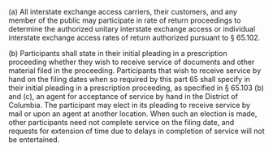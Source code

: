 (a) All interstate exchange access carriers, their customers, and any member of the public may participate in rate of return proceedings to determine the authorized unitary interstate exchange access or individual interstate exchange access rates of return authorized pursuant to § 65.102.

(b) Participants shall state in their initial pleading in a prescription proceeding whether they wish to receive service of documents and other material filed in the proceeding. Participants that wish to receive service by hand on the filing dates when so required by this part 65 shall specify in their initial pleading in a prescription proceeding, as specified in § 65.103 (b) and (c), an agent for acceptance of service by hand in the District of Columbia. The participant may elect in its pleading to receive service by mail or upon an agent at another location. When such an election is made, other participants need not complete service on the filing date, and requests for extension of time due to delays in completion of service will not be entertained.


